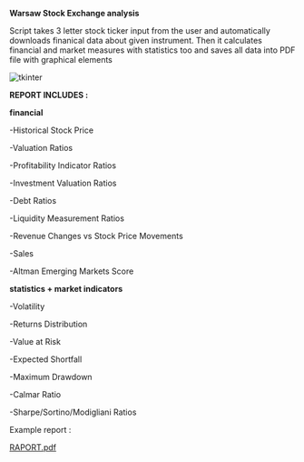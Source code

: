 ****Warsaw Stock Exchange analysis****

Script takes 3 letter stock ticker input from the user and automatically downloads finanical data about given instrument.
Then it calculates financial and market measures with statistics too and saves all data into PDF file with graphical elements



![tkinter](https://user-images.githubusercontent.com/89335034/164591665-9e31b826-a6f3-429d-8b29-a342db0c92bc.png)

**REPORT INCLUDES :**

**financial**

-Historical Stock Price

-Valuation Ratios

-Profitability Indicator Ratios

-Investment Valuation Ratios

-Debt Ratios

-Liquidity Measurement Ratios

-Revenue Changes vs Stock Price Movements

-Sales

-Altman Emerging Markets Score


**statistics + market indicators**

-Volatility

-Returns Distribution

-Value at Risk

-Expected Shortfall

-Maximum Drawdown

-Calmar Ratio

-Sharpe/Sortino/Modigliani Ratios




Example report :

[RAPORT.pdf](https://github.com/OskarBukowski/WSE_analysis/files/8536657/RAPORT.pdf)
